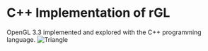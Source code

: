 # C++ Implementation of rGL

OpenGL 3.3 implemented and explored with the C++ programming language.
![Triangle](https://raw.github.com/rSegment/cpp-backend/master/rGLcpp/extras/triangle.jpg)
